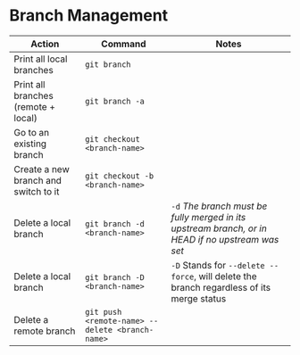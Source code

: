 # Branch Management

| Action | Command | Notes |
| ------ | ------- | ----- |
| Print all local branches |  `git branch` | 
| Print all branches (remote + local) | `git branch -a`
| Go to an existing branch | `git checkout <branch-name>`
| Create a new branch and switch to it | `git checkout -b <branch-name>`
| Delete a local branch | `git branch -d <branch-name>` | `-d` *The branch must be fully merged in its upstream branch, or in HEAD if no upstream was set*
| Delete a local branch | `git branch -D <branch-name>` | `-D` Stands for `--delete --force`, will delete the branch regardless of its merge status
| Delete a remote branch | `git push <remote-name> --delete <branch-name>`
